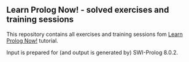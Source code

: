 ## Learn Prolog Now! - solved exercises and training sessions

This repository contains all exercises and training sessions fom [Learn Prolog Now!](http://www.learnprolognow.org/index.php) tutorial.

Input is prepared for (and output is generated by) SWI-Prolog 8.0.2.



